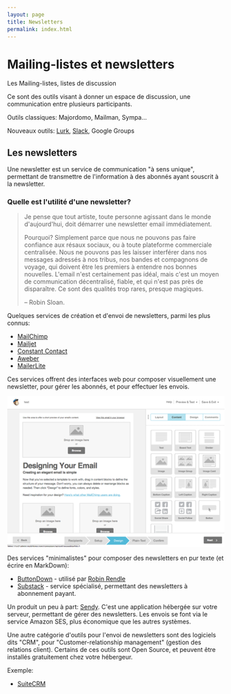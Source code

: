```yaml
---
layout: page
title: Newsletters
permalink: index.html
---
```


# Mailing-listes et newsletters

Les Mailing-listes, listes de discussion

Ce sont des outils visant à donner un espace de discussion, une communication entre plusieurs participants.

Outils classiques: Majordomo, Mailman, Sympa...

Nouveaux outils: [Lurk](http://lurk.org/), [Slack](https://slack.com), Google Groups

## Les newsletters

Une newsletter est un service de communication "à sens unique", permettant de transmettre de l'information à des abonnés ayant souscrit à la newsletter.

### Quelle est l'utilité d'une newsletter? 

> Je pense que tout artiste, toute personne agissant dans le monde d'aujourd'hui, doit démarrer une newsletter email immédiatement.
>
> Pourquoi? Simplement parce que nous ne pouvons pas faire confiance aux résaux sociaux, ou à toute plateforme commerciale centralisée. Nous ne pouvons pas les laisser interférer dans nos messages adressés à nos tribus, nos bandes et compagnons de voyage, qui doivent être les premiers à entendre nos bonnes nouvelles. L'email n'est certainement pas idéal, mais c'est un moyen de communication décentralisé, fiable, et qui n'est pas près de disparaître. Ce sont des qualités trop rares, presque magiques. 
>
> – Robin Sloan. 

Quelques services de création et d'envoi de newsletters, parmi les plus connus: 

* [MailChimp](https://mailchimp.com/)
* [Mailjet](https://www.mailjet.com/)
* [Constant Contact](https://www.constantcontact.com/)
* [Aweber](https://www.aweber.com/)
* [MailerLite](https://www.mailerlite.com/)

Ces services offrent des interfaces web pour composer visuellement une newsletter, pour gérer les abonnés, et pour effectuer les envois.

![Interface de MailChimp](images/mailchimp-interface.png)

Des services "minimalistes" pour composer des newsletters en pur texte (et écrire en MarkDown):

* [ButtonDown](https://buttondown.email/) - utilisé par [Robin Rendle](https://buttondown.email/robinrendle/)
* [Substack](https://substack.com/) - service spécialisé, permettant des newsletters à abonnement payant.

Un produit un peu à part: [Sendy](https://sendy.co/). C'est une application hébergée sur votre serveur, permettant de gérer des newsletters. Les envois se font via le service Amazon SES, plus économique que les autres systèmes.

Une autre catégorie d'outils pour l'envoi de newsletters sont des logiciels dits "CRM", pour "Customer-relationship management" (gestion des relations client). Certains de ces outils sont Open Source, et peuvent être installés gratuitement chez votre hébergeur.

Exemple:
- [SuiteCRM](https://suitecrm.com/solutions/role/marketing/)
